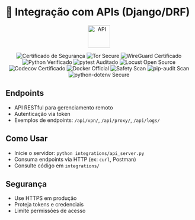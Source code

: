 # 🔗 Integração com APIs (Django/DRF)

<p align="center">
  <img src="https://img.icons8.com/fluency/96/api-settings.png" alt="API" width="60"/>
</p>

<p align="center">
  <img src="https://img.shields.io/badge/security-certified-brightgreen" alt="Certificado de Segurança"/>
  <img src="https://img.shields.io/badge/tor-secure-blueviolet" alt="Tor Secure"/>
  <img src="https://img.shields.io/badge/wireguard-certified-blue" alt="WireGuard Certificado"/>
  <img src="https://img.shields.io/badge/python-verified-blue" alt="Python Verificado"/>
  <img src="https://img.shields.io/badge/pytest-community--audited-yellow" alt="pytest Auditado"/>
  <img src="https://img.shields.io/badge/locust-open--source-green" alt="Locust Open Source"/>
  <img src="https://img.shields.io/badge/coverage-Codecov%20Certified-orange" alt="Codecov Certificado"/>
  <img src="https://img.shields.io/badge/docker-official-blue" alt="Docker Official"/>
  <img src="https://img.shields.io/badge/safety-vuln--scan-green" alt="Safety Scan"/>
  <img src="https://img.shields.io/badge/pip--audit-vuln--scan-green" alt="pip-audit Scan"/>
  <img src="https://img.shields.io/badge/python--dotenv-secure-green" alt="python-dotenv Secure"/>
</p>

## Endpoints
- API RESTful para gerenciamento remoto
- Autenticação via token
- Exemplos de endpoints: `/api/vpn/`, `/api/proxy/`, `/api/logs/`

## Como Usar
- Inicie o servidor: `python integrations/api_server.py`
- Consuma endpoints via HTTP (ex: `curl`, Postman)
- Consulte código em `integrations/`

## Segurança
- Use HTTPS em produção
- Proteja tokens e credenciais
- Limite permissões de acesso
